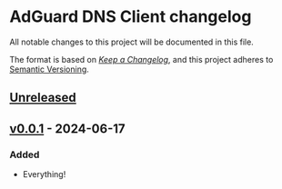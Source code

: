 # AdGuard DNS Client changelog

All notable changes to this project will be documented in this file.

The format is based on [*Keep a Changelog*](https://keepachangelog.com/en/1.0.0/), and this project adheres to [Semantic Versioning](https://semver.org/spec/v2.0.0.html).

## [Unreleased]

<!--
## [v0.0.2] - 2024-06-29 (APPROX.)

See also the [v0.0.2 GitHub milestone][ms-v0.0.2].

[ms-v0.0.2]: https://github.com/AdguardTeam/AdGuardDNSClient/milestone/1?closed=1

NOTE: Add new changes BELOW THIS COMMENT.
-->

<!--
NOTE: Add new changes ABOVE THIS COMMENT.
-->

## [v0.0.1] - 2024-06-17

### Added

- Everything!

<!--
[Unreleased]: https://github.com/AdguardTeam/AdGuardDNSClient/compare/v0.0.2...HEAD
[v0.0.2]:     https://github.com/AdguardTeam/AdGuardDNSClient/compare/v0.0.1...v0.0.2
-->

[Unreleased]: https://github.com/AdguardTeam/AdGuardDNSClient/compare/v0.0.1...HEAD
[v0.0.1]:     https://github.com/AdguardTeam/AdGuardDNSClient/compare/v0.0.0...v0.0.1
